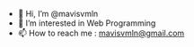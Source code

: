 - 👋 Hi, I’m @mavisvmln
- 👀 I’m interested in Web Programming
- 📫 How to reach me : mavisvmln@gmail.com

<!---
mavisvmln/mavisvmln is a ✨ special ✨ repository because its `README.md` (this file) appears on your GitHub profile.
You can click the Preview link to take a look at your changes.
--->
